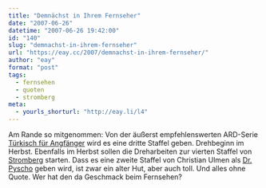 ```yaml
---
title: "Demnächst in Ihrem Fernseher"
date: "2007-06-26"
datetime: "2007-06-26 19:42:00"
id: "140"
slug: "demnachst-in-ihrem-fernseher"
url: "https://eay.cc/2007/demnachst-in-ihrem-fernseher/"
author: "eay"
format: "post"
tags:
  - fernsehen
  - quoten
  - stromberg
meta:
  - yourls_shorturl: "http://eay.li/l4"
---
```


Am Rande so mitgenommen: Von der äußerst empfehlenswerten ARD-Serie [Türkisch für Angfänger](http://www.andisblog.de/?p=792) wird es eine dritte Staffel geben. Drehbeginn im Herbst. Ebenfalls im Herbst sollen die Dreharbeiten zur vierten Staffel von [Stromberg](//eay.cc/2007/strombergs-back/) starten. Dass es eine zweite Staffel von Christian Ulmen als [Dr. Pyscho](http://www.andisblog.de/?p=792) geben wird, ist zwar ein alter Hut, aber auch toll. Und alles ohne Quote. Wer hat den da Geschmack beim Fernsehen?
